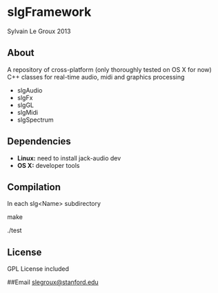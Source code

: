 #  slgFramework
Sylvain Le Groux 2013


## About

A repository of cross-platform (only thoroughly tested on OS X for now) C++ classes for real-time audio, midi and graphics processing

* slgAudio
* slgFx
* slgGL
* slgMidi
* slgSpectrum

## Dependencies
* **Linux:** need to install jack-audio dev
* **OS X:** developer tools


## Compilation
In each slg\<Name> subdirectory

make

./test

## License
GPL License included

##Email
<slegroux@stanford.edu>


